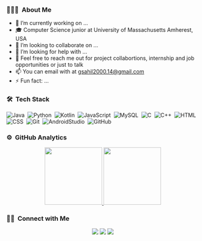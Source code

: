 <!--
### 👋 Hey There!

**sahilgupta17/sahilgupta17** is a ✨ _special_ ✨ repository because its `README.md` (this file) appears on your GitHub profile.
-->
### 👨🏻‍💻 &nbsp;About Me

- 🔭 I’m currently working on ...
- 🎓 Computer Science junior at University of Massachusetts Amherest, USA
- 👯 I’m looking to collaborate on ...
- 🤔 I’m looking for help with ...
- 💬 Feel free to reach me out for project collabortions, internship  and job opportunities or just to talk
- 📫 You can email with at gsahil2000.14@gmail.com
- ⚡ Fun fact: ...

### 🛠 &nbsp;Tech Stack

![Java](https://img.shields.io/badge/-Java-000231?style=plastic&logo=Java&logoColor=orange)&nbsp;
![Python](https://img.shields.io/badge/-Python-000231?style=plastic&logo=python)&nbsp;
![Kotlin](https://img.shields.io/badge/-Kotlin-000231?style=plastic&logo=kotlin)&nbsp;
![JavaScript](https://img.shields.io/badge/-JavaScript-000231?style=plastic&logo=javascript)&nbsp;
![MySQL](https://img.shields.io/badge/-MySQL-000231?style=plastic&logo=mysql)&nbsp;
![C](https://img.shields.io/badge/-C-000231?style=plastic&logo=C&logoColor=A8B9CC)&nbsp;
![C++](https://img.shields.io/badge/-C++-000231?style=plastic&logo=C%2B%2B&logoColor=00599C)&nbsp;
![HTML](https://img.shields.io/badge/-HTML-000231?style=plastic&logo=HTML5)&nbsp;
![CSS](https://img.shields.io/badge/-CSS-000231?style=plastic&logo=CSS3&logoColor=1572B6)&nbsp;
![Git](https://img.shields.io/badge/-Git-000231?style=plastic&logo=git)&nbsp;
![AndroidStudio](https://img.shields.io/badge/-Android%20Studio-000231?style=plastic&logo=androidstudio)&nbsp;
![GitHub](https://img.shields.io/badge/-GitHub-000231?style=plastic&logo=github)&nbsp;

### ⚙️ &nbsp;GitHub Analytics

<p align="center">
<a href="https://github.com/sahilgupta17">
  <img height="150em" src="https://github-readme-stats-eight-theta.vercel.app/api?username=sahilgupta17&show_icons=true&theme=algolia&include_all_commits=true&count_private=true"/>
  <img height="150em" src="https://github-readme-stats-eight-theta.vercel.app/api/top-langs/?username=sahilgupta17&layout=compact&langs_count=8&theme=algolia"/>
</a>
</p>

### 🤝🏻 &nbsp;Connect with Me

<p align="center">
<a href="https://linkedin.com/in/sahilgupta17"><img src="https://img.shields.io/badge/-Sahil%20Gupta-0077B5?style=plastic&logo=Linkedin&logoColor=white"/></a>
<a href="mailto:gsahil2000.14@gmail.com"><img src="https://img.shields.io/badge/-gsahil2000.14@gmail.com-b02525?style=plastic&logo=Gmail&logoColor=white"/></a>
<a href="https://instagram.com/sahilgupta_17"><img src="https://img.shields.io/badge/-@sahilgupta__17-8a3ab9?style=plastic&logo=Instagram&logoColor=white"/></a>
</p>
